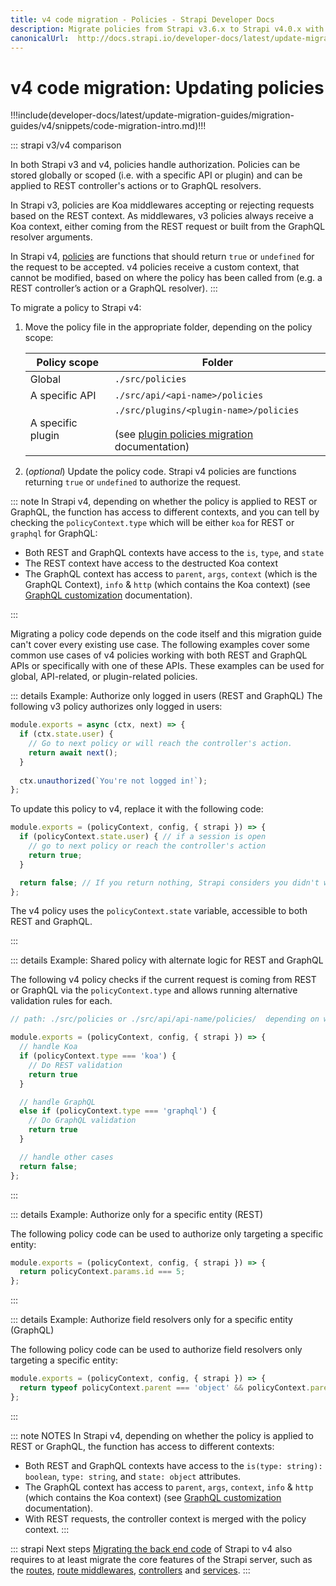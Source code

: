 ```yaml
---
title: v4 code migration - Policies - Strapi Developer Docs
description: Migrate policies from Strapi v3.6.x to Strapi v4.0.x with step-by-step instructions
canonicalUrl:  http://docs.strapi.io/developer-docs/latest/update-migration-guides/migration-guides/v4/code/backend/policies.html
---
```


# v4 code migration: Updating policies

!!!include(developer-docs/latest/update-migration-guides/migration-guides/v4/snippets/code-migration-intro.md)!!!

::: strapi v3/v4 comparison

In both Strapi v3 and v4, policies handle authorization. Policies can be stored globally or scoped (i.e. with a specific API or plugin) and can be applied to REST controller's actions or to GraphQL resolvers.

In Strapi v3, policies are Koa middlewares accepting or rejecting requests based on the REST context. As middlewares, v3 policies always receive a Koa context, either coming from the REST request or built from the GraphQL resolver arguments.

In Strapi v4, [policies](/developer-docs/latest/development/backend-customization/policies.md#policies) are functions that should return `true` or `undefined` for the request to be accepted. v4 policies receive a custom context, that cannot be modified, based on where the policy has been called from (e.g. a REST controller’s action or a GraphQL resolver).
:::

To migrate a policy to Strapi v4:

1. Move the policy file in the appropriate folder, depending on the policy scope:
  
    | Policy scope      | Folder                                                                                                                                                                                                           |
    | ----------------- | ---------------------------------------------------------------------------------------------------------------------------------------------------------------------------------------------------------------- |
    | Global            | `./src/policies`                                                                                                                                                                                                 |
    | A specific API    | `./src/api/<api-name>/policies`                                                                                                                                                                                  |
    | A specific plugin | `./src/plugins/<plugin-name>/policies`<br/><br/>(see [plugin policies migration](/developer-docs/latest/update-migration-guides/migration-guides/v4/plugin/update-folder-structure.md#moving-policies) documentation) |

2. (_optional_) Update the policy code. Strapi v4 policies are functions returning `true` or `undefined` to authorize the request.

::: note
In Strapi v4, depending on whether the policy is applied to REST or GraphQL, the function has access to different contexts, and you can tell by checking the `policyContext.type` which will be either `koa` for REST or `graphql` for GraphQL:

- Both REST and GraphQL contexts have access to the `is`, `type`, and `state`
- The REST context have access to the destructed Koa context
- The GraphQL context has access to `parent`, `args`, `context` (which is the GraphQL Context), `info` & `http` (which contains the Koa context) (see [GraphQL customization](http://localhost:8080/developer-docs/latest/plugins/graphql.html#custom-configuration-for-resolvers) documentation).

:::

Migrating a policy code depends on the code itself and this migration guide can't cover every existing use case. The following examples cover some common use cases of v4 policies working with both REST and GraphQL APIs or specifically with one of these APIs. These examples can be used for global, API-related, or plugin-related policies.

::: details Example: Authorize only logged in users (REST and GraphQL)
The following v3 policy authorizes only logged in users:
  
  ```jsx
  module.exports = async (ctx, next) => {
    if (ctx.state.user) {
      // Go to next policy or will reach the controller's action.
      return await next();
    }
   
    ctx.unauthorized(`You're not logged in!`);
  };
  ```
  
To update this policy to v4, replace it with the following code:
  
  ```jsx
  module.exports = (policyContext, config, { strapi }) => {
    if (policyContext.state.user) { // if a session is open
      // go to next policy or reach the controller's action
      return true;
    }
  
    return false; // If you return nothing, Strapi considers you didn't want to block the request and will let it pass
  };
  ```

The v4 policy uses the `policyContext.state` variable, accessible to both REST and GraphQL.

:::

::: details Example: Shared policy with alternate logic for REST and GraphQL

The following v4 policy checks if the current request is coming from REST or GraphQL via the `policyContext.type` and allows running alternative validation rules for each.

```jsx
// path: ./src/policies or ./src/api/api-name/policies/  depending on where you want to apply the policy

module.exports = (policyContext, config, { strapi }) => {
  // handle Koa
  if (policyContext.type === 'koa') {
    // Do REST validation
    return true
  }

  // handle GraphQL
  else if (policyContext.type === 'graphql') {
    // Do GraphQL validation
    return true
  }

  // handle other cases
  return false;
};
```

:::

::: details Example: Authorize only for a specific entity (REST)

The following policy code can be used to authorize only targeting a specific entity:

```jsx
module.exports = (policyContext, config, { strapi }) => {
  return policyContext.params.id === 5;
};
```

:::

::: details Example: Authorize field resolvers only for a specific entity (GraphQL)

The following policy code can be used to authorize field resolvers only targeting a specific entity:

```jsx
module.exports = (policyContext, config, { strapi }) => {
  return typeof policyContext.parent === 'object' && policyContext.parent.id === 5;
};
```

:::

::: note NOTES
In Strapi v4, depending on whether the policy is applied to REST or GraphQL, the function has access to different contexts:

- Both REST and GraphQL contexts have access to the `is(type: string): boolean`, `type: string`, and `state: object` attributes.
- The GraphQL context has access to `parent`, `args`, `context`, `info` & `http` (which contains the Koa context) (see [GraphQL customization](http://localhost:8080/developer-docs/latest/plugins/graphql.html#custom-configuration-for-resolvers) documentation).
- With REST requests, the controller context is merged with the policy context.
:::

::: strapi Next steps
[Migrating the back end code](/developer-docs/latest/update-migration-guides/migration-guides/v4/code/backend.md) of Strapi to v4 also requires to at least migrate the core features of the Strapi server, such as the [routes](/developer-docs/latest/update-migration-guides/migration-guides/v4/code/backend/routes.md), [route middlewares](/developer-docs/latest/update-migration-guides/migration-guides/v4/code/backend/route-middlewares.md), [controllers](/developer-docs/latest/update-migration-guides/migration-guides/v4/code/backend/controllers.md) and [services](/developer-docs/latest/update-migration-guides/migration-guides/v4/code/backend/services.md).
:::

